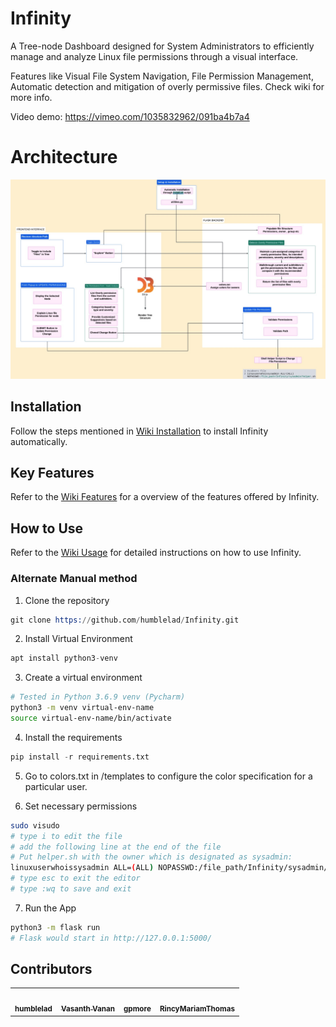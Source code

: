 # Infinity

A Tree-node Dashboard designed for System Administrators to efficiently manage and analyze Linux file permissions through a visual interface.

Features like Visual File System Navigation, File Permission Management, Automatic detection and mitigation of overly permissive files. Check wiki for more info.

Video demo: https://vimeo.com/1035832962/091ba4b7a4
# Architecture
<img src="https://github.com/humblelad/Infinity/blob/main/Arch.png">


## Installation
Follow the steps mentioned in [Wiki Installation](https://github.com/humblelad/Infinity/wiki/2.-Installation) to install Infinity automatically.

## Key Features
Refer to the [Wiki Features](https://github.com/humblelad/Infinity/wiki/3.-Features) for a overview of the features offered by Infinity.

## How to Use
Refer to the [Wiki Usage](https://github.com/humblelad/Infinity/wiki/4.-App-Usage) for detailed instructions on how to use Infinity.

### Alternate Manual method
1. Clone the repository
```s
git clone https://github.com/humblelad/Infinity.git
```
2. Install Virtual Environment
```s
apt install python3-venv
```
3. Create a virtual environment
```sh
# Tested in Python 3.6.9 venv (Pycharm)
python3 -m venv virtual-env-name
source virtual-env-name/bin/activate
```
4. Install the requirements
```s
pip install -r requirements.txt
```
5. Go to colors.txt in /templates to configure the color specification for a particular user. 

 6. Set necessary permissions
```sh
sudo visudo
# type i to edit the file
# add the following line at the end of the file
# Put helper.sh with the owner which is designated as sysadmin:
linuxuserwhoissysadmin ALL=(ALL) NOPASSWD:/file_path/Infinity/sysadmin/helper.sh
# type esc to exit the editor
# type :wq to save and exit
```
7. Run the App
```sh
python3 -m flask run 
# Flask would start in http://127.0.0.1:5000/
```

## Contributors

<table>
  <tr>
    <td align="center"><a href="https://github.com/humblelad"><img src="https://avatars.githubusercontent.com/u/30574278?v=4" width="100px;" alt=""/><br /><sub><b>humblelad</b></sub></a><br /></td>
    <td align="center"><a href="https://github.com/VasanthVanan"><img src="https://avatars.githubusercontent.com/u/30904627?v=4" width="100px;" alt=""/><br /><sub><b>Vasanth Vanan</b></sub></a><br /></td>
    <td align="center"><a href="https://github.com/gpmore"><img src="https://avatars.githubusercontent.com/u/107632464?v=4" width="100px;" alt=""/><br /><sub><b>gpmore</b></sub></a><br /></td>
    <td align="center"><a href="https://github.com/RincyMariamThomas"><img src="https://avatars.githubusercontent.com/u/51988830?v=4" width="100px;" alt=""/><br /><sub><b>RincyMariamThomas</b></sub></a><br /></td>
</table>
